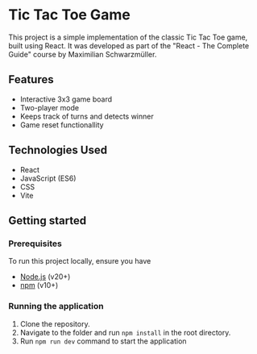 # Tic Tac Toe Game

This project is a simple implementation of the classic Tic Tac Toe game, built using React. It was developed as part of the "React - The Complete Guide" course by Maximilian Schwarzmüller.

## Features

- Interactive 3x3 game board
- Two-player mode
- Keeps track of turns and detects winner
- Game reset functionallity

## Technologies Used

- React
- JavaScript (ES6)
- CSS
- Vite

## Getting started

### Prerequisites

To run this project locally, ensure you have

- [Node.js](https://nodejs.org/en) (v20+)
- [npm](https://www.npmjs.com/) (v10+)

### Running the application

1. Clone the repository.
2. Navigate to the folder and run `npm install` in the root directory.
3. Run `npm run dev` command to start the application

